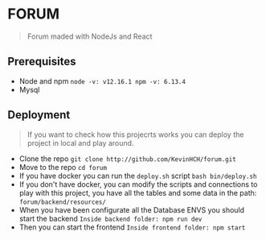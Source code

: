 # FORUM

> Forum maded with NodeJs and React

## Prerequisites

- Node and npm
  `node -v: v12.16.1 npm -v: 6.13.4`
- Mysql

## Deployment

> If you want to check how this projecrts works you can deploy the project in local
> and play around.

- Clone the repo
  `git clone http://github.com/KevinHCH/forum.git`
- Move to the repo
  `cd forum`
- If you have docker you can run the `deploy.sh` script
  `bash bin/deploy.sh`
- If you don't have docker, you can modify the scripts and connections to play with this project, you have all the tables and some data in the path: `forum/backend/resources/`
- When you have been configurate all the Database ENVS you should start the backend
  `Inside backend folder: npm run dev`
- Then you can start the frontend
  `Inside frontend folder: npm start`
